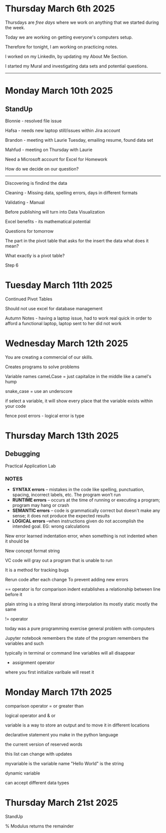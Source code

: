 # Thursday March 6th 2025

Thursdays are *free days* where we work on anything that we started during the week.

Today we are working on getting everyone's computers setup. 

Therefore for tonight, I am working on practicing notes.

I worked on my LinkedIn, by updating my About Me Section.

I started my Mural and investigating data sets and potential questions. 

---

# Monday March 10th 2025

## StandUp

Blonnie - resolved file issue

Hafsa - needs new laptop still/issues within Jira account

Brandon - meeting with Laurie Tuesday, emailing resume, found data set

Mahfud - meeting on Thursday with Laurie

Need a Microsoft account for Excel for Homework

How do we decide on our question?

---

Discovering is findind the data

Cleaning - Missing data, spelling errors, days in different formats

Validating - Manual

Before publishing will turn into Data Visualization

Excel benefits - its mathematical potential

Questions for tomorrow

The part in the pivot table that asks for the insert the data what does it mean?

What exactly is a pivot table?

Step 6

# Tuesday March 11th 2025

Continued Pivot Tables

Should not use excel for database management

Autumn Notes - having a laptop issue, had to work real quick in order to afford a functional laptop, laptop sent to her did not work

# Wednesday March 12th 2025

You are creating a commercial of our skills.

Creates programs to solve problems

Variable names
cameLCase = just capitalize in the middle like a camel's hump

snake_case = use an underscore

if select a variable, it will show every place that the variable exists within your code

fence post errors - logical error is type

# Thursday March 13th 2025
## Debugging

Practical Application Lab

### NOTES
- **SYNTAX errors** – mistakes in the code like spelling, punctuation, spacing, incorrect labels, etc. The program won’t run
- **RUNTIME errors** – occurs at the time of running or executing a program; program may hang or crash
- **SEMANTIC errors** – code is grammatically correct but doesn't make any sense; it does not produce the expected results
- **LOGICAL errors** –when instructions given do not accomplish the intended goal. EG: wrong calculations

New error learned indentation error, when something is not indented when it should be

New concept format string

VC code will gray out a program that is unable to run

It is a method for tracking bugs

Rerun code after each change
To prevent adding new errors

== operator is for comparison
indent establishes a relationship between line before it

plain string is a string literal
strong interpolation
its mostly static mostly the same

!= operator

today was a pure programming exercise
general problem with computers

Jupyter notebook remembers the state of the program 
remembers the variables and such

typically in terminal or command line
variables will all disappear

- assignment operator

where you first initialize varibale
will reset it

# Monday March 17th 2025

comparison operator = or greater than

logical operator and & or

variable is a way to store an output and to move it in different locations

declarative statement you make in the python language

the current version of reserved words

this list can change with updates

myvariable is the variable name
"Hello World" is the string

dynamic variable 

can accept different data types

# Thursday March 21st 2025

StandUp

% Modulus returns the remainder
